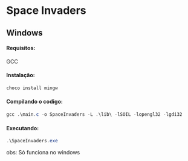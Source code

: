 
# Space Invaders

## Windows

#### Requisitos:

GCC

#### Instalação:

```Powershell
choco install mingw
```


#### Compilando o codigo:

```Powershell
gcc .\main.c -o SpaceInvaders -L .\lib\ -lSOIL -lopengl32 -lgdi32
```

#### Executando:

```Powershell
.\SpaceInvaders.exe
```

obs: Só funciona no windows